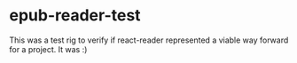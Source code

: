 # epub-reader-test
This was a test rig to verify if react-reader represented a viable way forward for a project. It was :)
